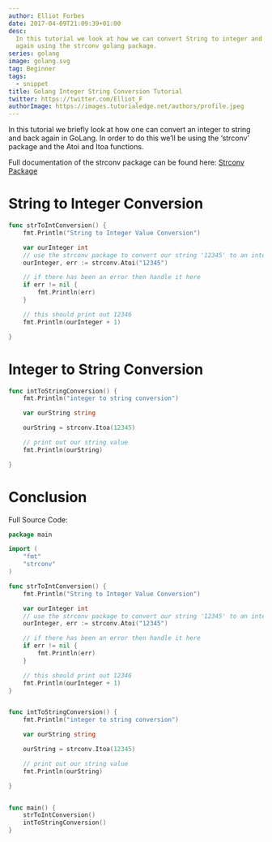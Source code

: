 ```yaml
---
author: Elliot Forbes
date: 2017-04-09T21:09:39+01:00
desc:
  In this tutorial we look at how we can convert String to integer and back
  again using the strconv golang package.
series: golang
image: golang.svg
tag: Beginner
tags:
  - snippet
title: Golang Integer String Conversion Tutorial
twitter: https://twitter.com/Elliot_F
authorImage: https://images.tutorialedge.net/authors/profile.jpeg
---
```


In this tutorial we briefly look at how one can convert an integer to string and
back again in GoLang. In order to do this we’ll be using the ‘strconv’ package
and the Atoi and Itoa functions.

Full documentation of the strconv package can be found here:
[Strconv Package](https://golang.org/pkg/strconv/)

# String to Integer Conversion

```go
func strToIntConversion() {
    fmt.Println("String to Integer Value Conversion")

    var ourInteger int
    // use the strconv package to convert our string '12345' to an integer value
    ourInteger, err := strconv.Atoi("12345")

    // if there has been an error then handle it here
    if err != nil {
        fmt.Println(err)
    }

    // this should print out 12346
    fmt.Println(ourInteger + 1)

}
```

# Integer to String Conversion

```go
func intToStringConversion() {
    fmt.Println("integer to string conversion")

    var ourString string

    ourString = strconv.Itoa(12345)

    // print out our string value
    fmt.Println(ourString)

}
```

# Conclusion

Full Source Code:

```go
package main

import (
    "fmt"
    "strconv"
)

func strToIntConversion() {
    fmt.Println("String to Integer Value Conversion")

    var ourInteger int
    // use the strconv package to convert our string '12345' to an integer value
    ourInteger, err := strconv.Atoi("12345")

    // if there has been an error then handle it here
    if err != nil {
        fmt.Println(err)
    }

    // this should print out 12346
    fmt.Println(ourInteger + 1)
}


func intToStringConversion() {
    fmt.Println("integer to string conversion")

    var ourString string

    ourString = strconv.Itoa(12345)

    // print out our string value
    fmt.Println(ourString)

}


func main() {
    strToIntConversion()
    intToStringConversion()
}
```
